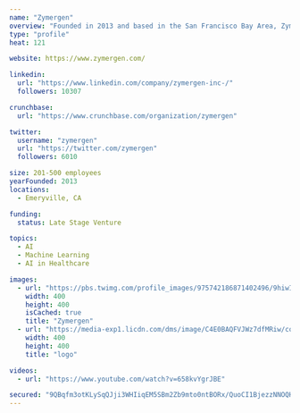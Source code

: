 ```yaml
---
name: "Zymergen"
overview: "Founded in 2013 and based in the San Francisco Bay Area, Zymergen integrates automation, machine learning, and genomics to rapidly accelerate the pace of scientific advancement. We treat the genome as a search space, leveraging machine learning to make discoveries far beyond the bounds of human intuition. In doing so, we deliver economic value, material diversity and performance capabilities not previously possible."
type: "profile"
heat: 121

website: https://www.zymergen.com/

linkedin:
  url: "https://www.linkedin.com/company/zymergen-inc-/"
  followers: 10307

crunchbase:
  url: "https://www.crunchbase.com/organization/zymergen"

twitter:
  username: "zymergen"
  url: "https://twitter.com/zymergen"
  followers: 6010

size: 201-500 employees
yearFounded: 2013
locations:
  - Emeryville, CA

funding:
  status: Late Stage Venture

topics:
  - AI
  - Machine Learning
  - AI in Healthcare

images:
  - url: "https://pbs.twimg.com/profile_images/975742186871402496/9hiwI9SS_400x400.jpg"
    width: 400
    height: 400
    isCached: true
    title: "Zymergen"
  - url: "https://media-exp1.licdn.com/dms/image/C4E0BAQFVJWz7dfMRiw/company-logo_200_200/0?e=1594857600&v=beta&t=rhBDRCG7z5wL4oYEWBCdYg_mi_C6R5CsTQCu49nbr6k"
    width: 400
    height: 400
    title: "logo"

videos:
  - url: "https://www.youtube.com/watch?v=658kvYgrJBE"

secured: "9QBqfm3otKLySqQJji3WHIiqEM5SBm2Zb9mto0ntBORx/QuoCI1BjezzNNOQHqXPdtUn6IHtXCZqyUd9yxMJMvtNCjfq1Clqvy3A7MCWDN59G8iOESNRTvSAStpZdmgKbrtfZifsZOb6FLhTX0fpVJIAijoBQ2dvuO25vrfidAEQfshb9cu2TnUux+Jhk90UHgU/4KqSuDVU1HnljVLK6C89ad9iokSvuiAcPylskAu2Q1i5wdgBzj0wm2zOCFVVe9GlwhxkEDgWCtjJEIyWqt62DHL7OMfwUnNdN3Ni+FKd3R+8LQalU9VmARjZ7ELiA8/IeLQjJM5TJefy0geSnTS4BhzIdInMPwIE116olIHJglpgQjbvZ+hI4+2RMqY443BS4oJP3laBK9tvhB01a4CuofF0k58AVrExewrHqFE=;/9mD11ylxXCvWWZeUUo1lg=="
---
```


